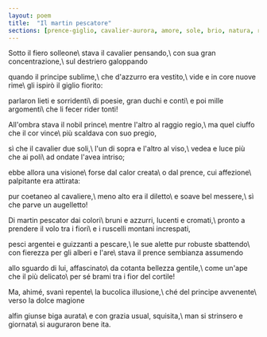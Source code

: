 ```yaml
---
layout: poem
title:  "Il martin pescatore"
sections: [prence-giglio, cavalier-aurora, amore, sole, brio, natura, rima-alternata, poesie, italiano]
---
```


Sotto il fiero solleone\\
stava il cavalier pensando,\\
con sua gran concentrazione,\\
sul destriero galoppando

quando il principe sublime,\\
che d'azzurro era vestito,\\
vide e in core nuove rime\\
gli ispirò il giglio fiorito:

parlaron lieti e sorridenti\\
di poesie, gran duchi e conti\\
e poi mille argomenti\\
che li fecer rider tonti!

All'ombra stava il nobil prince\\
mentre l'altro al raggio regio,\\
ma quel ciuffo che il cor vince\\
più scaldava con suo pregio,

sì che il cavalier due soli,\\
l'un di sopra e l'altro al viso,\\
vedea e luce più che ai poli\\
ad ondate l'avea intriso;

ebbe allora una visione\\
forse dal calor creata\\
o dal prence, cui affezione\\
palpitante era attirata:

pur coetaneo al cavaliere,\\
meno alto era il diletto\\
e soave bel messere,\\
sì che parve un augelletto!

Di martin pescator dai colori\\
bruni e azzurri, lucenti e cromati,\\
pronto a prendere il volo tra i fiori\\
e i ruscelli montani increspati,

pesci argentei e guizzanti a pescare,\\
le sue alette pur robuste sbattendo\\
con fierezza per gli alberi e l'are\\
stava il prence sembianza assumendo

allo sguardo di lui, affascinato\\
da cotanta bellezza gentile,\\
come un'ape che il più delicato\\
per sé brami tra i fior del cortile!

Ma, ahimé, svanì repente\\
la bucolica illusione,\\
ché del principe avvenente\\
verso la dolce magione

alfin giunse biga aurata\\
e con grazia usual, squisita,\\
man si strinsero e giornata\\
si auguraron bene ita.